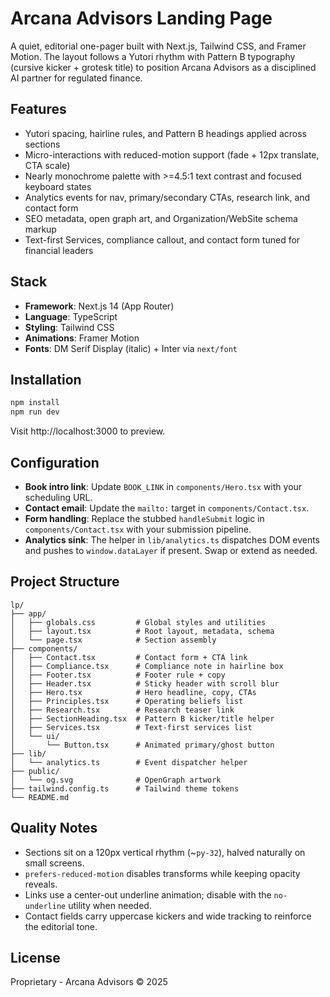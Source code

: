 # Arcana Advisors Landing Page

A quiet, editorial one-pager built with Next.js, Tailwind CSS, and Framer Motion. The layout follows a Yutori rhythm with Pattern B typography (cursive kicker + grotesk title) to position Arcana Advisors as a disciplined AI partner for regulated finance.

## Features

- Yutori spacing, hairline rules, and Pattern B headings applied across sections
- Micro-interactions with reduced-motion support (fade + 12px translate, CTA scale)
- Nearly monochrome palette with >=4.5:1 text contrast and focused keyboard states
- Analytics events for nav, primary/secondary CTAs, research link, and contact form
- SEO metadata, open graph art, and Organization/WebSite schema markup
- Text-first Services, compliance callout, and contact form tuned for financial leaders

## Stack

- **Framework**: Next.js 14 (App Router)
- **Language**: TypeScript
- **Styling**: Tailwind CSS
- **Animations**: Framer Motion
- **Fonts**: DM Serif Display (italic) + Inter via `next/font`

## Installation

```bash
npm install
npm run dev
```

Visit http://localhost:3000 to preview.

## Configuration

- **Book intro link**: Update `BOOK_LINK` in `components/Hero.tsx` with your scheduling URL.
- **Contact email**: Update the `mailto:` target in `components/Contact.tsx`.
- **Form handling**: Replace the stubbed `handleSubmit` logic in `components/Contact.tsx` with your submission pipeline.
- **Analytics sink**: The helper in `lib/analytics.ts` dispatches DOM events and pushes to `window.dataLayer` if present. Swap or extend as needed.

## Project Structure

```
lp/
├── app/
│   ├── globals.css         # Global styles and utilities
│   ├── layout.tsx          # Root layout, metadata, schema
│   └── page.tsx            # Section assembly
├── components/
│   ├── Contact.tsx         # Contact form + CTA link
│   ├── Compliance.tsx      # Compliance note in hairline box
│   ├── Footer.tsx          # Footer rule + copy
│   ├── Header.tsx          # Sticky header with scroll blur
│   ├── Hero.tsx            # Hero headline, copy, CTAs
│   ├── Principles.tsx      # Operating beliefs list
│   ├── Research.tsx        # Research teaser link
│   ├── SectionHeading.tsx  # Pattern B kicker/title helper
│   ├── Services.tsx        # Text-first services list
│   └── ui/
│       └── Button.tsx      # Animated primary/ghost button
├── lib/
│   └── analytics.ts        # Event dispatcher helper
├── public/
│   └── og.svg              # OpenGraph artwork
├── tailwind.config.ts      # Tailwind theme tokens
└── README.md
```

## Quality Notes

- Sections sit on a 120px vertical rhythm (~`py-32`), halved naturally on small screens.
- `prefers-reduced-motion` disables transforms while keeping opacity reveals.
- Links use a center-out underline animation; disable with the `no-underline` utility when needed.
- Contact fields carry uppercase kickers and wide tracking to reinforce the editorial tone.

## License

Proprietary - Arcana Advisors © 2025
